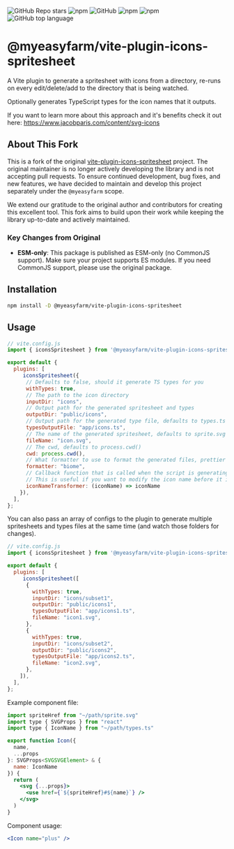 ![GitHub Repo stars](https://img.shields.io/github/stars/MyEasyFarm/vite-plugin-icons-spritesheet?style=social)
![npm](https://img.shields.io/npm/v/@myeasyfarm/vite-plugin-icons-spritesheet?style=plastic)
![GitHub](https://img.shields.io/github/license/MyEasyFarm/vite-plugin-icons-spritesheet?style=plastic)
![npm](https://img.shields.io/npm/dy/@myeasyfarm/vite-plugin-icons-spritesheet?style=plastic)
![npm](https://img.shields.io/npm/dw/@myeasyfarm/vite-plugin-icons-spritesheet?style=plastic)
![GitHub top language](https://img.shields.io/github/languages/top/MyEasyFarm/vite-plugin-icons-spritesheet?style=plastic)

# @myeasyfarm/vite-plugin-icons-spritesheet
A Vite plugin to generate a spritesheet with icons from a directory, re-runs on every edit/delete/add to the directory that is being watched.

Optionally generates TypeScript types for the icon names that it outputs.

If you want to learn more about this approach and it's benefits
check it out here:
https://www.jacobparis.com/content/svg-icons

## About This Fork

This is a fork of the original [vite-plugin-icons-spritesheet](https://github.com/forge42dev/vite-plugin-icons-spritesheet) project. The original maintainer is no longer actively developing the library and is not accepting pull requests. To ensure continued development, bug fixes, and new features, we have decided to maintain and develop this project separately under the `@myeasyfarm` scope.

We extend our gratitude to the original author and contributors for creating this excellent tool. This fork aims to build upon their work while keeping the library up-to-date and actively maintained.

### Key Changes from Original

- **ESM-only**: This package is published as ESM-only (no CommonJS support). Make sure your project supports ES modules. If you need CommonJS support, please use the original package.

## Installation
```bash
npm install -D @myeasyfarm/vite-plugin-icons-spritesheet
```

## Usage
```javascript
// vite.config.js
import { iconsSpritesheet } from '@myeasyfarm/vite-plugin-icons-spritesheet';

export default {
  plugins: [
     iconsSpritesheet({
      // Defaults to false, should it generate TS types for you
      withTypes: true,
      // The path to the icon directory
      inputDir: "icons",
      // Output path for the generated spritesheet and types
      outputDir: "public/icons",
      // Output path for the generated type file, defaults to types.ts in outputDir
      typesOutputFile: "app/icons.ts",
      // The name of the generated spritesheet, defaults to sprite.svg
      fileName: "icon.svg",
      // The cwd, defaults to process.cwd()
      cwd: process.cwd(),
      // What formatter to use to format the generated files, prettier or biome, defaults to no formatter
      formatter: "biome",
      // Callback function that is called when the script is generating the icon name
      // This is useful if you want to modify the icon name before it is written to the file
      iconNameTransformer: (iconName) => iconName
    }),
  ],
};
```

You can also pass an array of configs to the plugin to generate multiple spritesheets and types files at the same time (and watch those folders for changes).
```javascript
// vite.config.js
import { iconsSpritesheet } from '@myeasyfarm/vite-plugin-icons-spritesheet';

export default {
  plugins: [
     iconsSpritesheet([
      { 
        withTypes: true, 
        inputDir: "icons/subset1", 
        outputDir: "public/icons1", 
        typesOutputFile: "app/icons1.ts", 
        fileName: "icon1.svg", 
      },
      { 
        withTypes: true, 
        inputDir: "icons/subset2",
        outputDir: "public/icons2", 
        typesOutputFile: "app/icons2.ts", 
        fileName: "icon2.svg", 
      },
    ]),
  ],
};
```


Example component file:

```jsx
import spriteHref from "~/path/sprite.svg"
import type { SVGProps } from "react"
import type { IconName } from "~/path/types.ts"

export function Icon({
  name,
  ...props
}: SVGProps<SVGSVGElement> & {
  name: IconName
}) {
  return (
    <svg {...props}>
      <use href={`${spriteHref}#${name}`} />
    </svg>
  )
}
```

Component usage:

```jsx
<Icon name="plus" />
```
